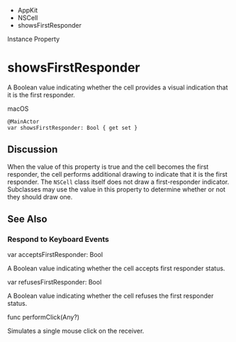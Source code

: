 

- AppKit
- NSCell
-  showsFirstResponder 

Instance Property

# showsFirstResponder

A Boolean value indicating whether the cell provides a visual indication that it is the first responder.

macOS

``` source
@MainActor
var showsFirstResponder: Bool { get set }
```

## Discussion

When the value of this property is true and the cell becomes the first responder, the cell performs additional drawing to indicate that it is the first responder. The `NSCell` class itself does not draw a first-responder indicator. Subclasses may use the value in this property to determine whether or not they should draw one.

## See Also

### Respond to Keyboard Events

var acceptsFirstResponder: Bool

A Boolean value indicating whether the cell accepts first responder status.

var refusesFirstResponder: Bool

A Boolean value indicating whether the cell refuses the first responder status.

func performClick(Any?)

Simulates a single mouse click on the receiver.

